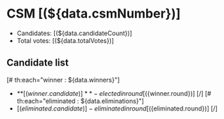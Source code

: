 # CSM [(${data.csmNumber})]

* Candidates: [(${data.candidateCount})]
* Total votes: [(${data.totalVotes})]

## Candidate list

[# th:each="winner : ${data.winners}"]
  * **[(${winner.candidate})]** - elected in round [(${winner.round})]
[/]
[# th:each="eliminated : ${data.eliminations}"]
  * [(${eliminated.candidate})] - eliminated in round [(${eliminated.round})]
[/]
